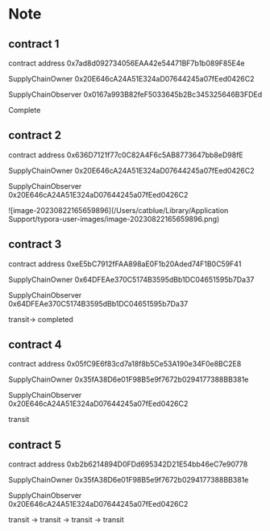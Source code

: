 # Note

## contract 1

contract address 0x7ad8d092734056EAA42e54471BF7b1b089F85E4e

SupplyChainOwner 0x20E646cA24A51E324aD07644245a07fEed0426C2

SupplyChainObserver 0x0167a993B82feF5033645b2Bc345325646B3FDEd



Complete



## contract 2

contract address 0x636D7121f77c0C82A4F6c5AB8773647bb8eD98fE

SupplyChainOwner 0x20E646cA24A51E324aD07644245a07fEed0426C2

SupplyChainObserver 0x20E646cA24A51E324aD07644245a07fEed0426C2



![image-20230822165659896](/Users/catblue/Library/Application Support/typora-user-images/image-20230822165659896.png)

## contract 3

contract address 0xeE5bC7912fFAA898aE0F1b20Aded74F1B0C59F41

SupplyChainOwner 0x64DFEAe370C5174B3595dBb1DC04651595b7Da37

SupplyChainObserver 0x64DFEAe370C5174B3595dBb1DC04651595b7Da37



transit-> completed

## contract 4

contract address 0x05fC9E6f83cd7a18f8b5Ce53A190e34F0e8BC2E8

SupplyChainOwner 0x35fA38D6e01F98B5e9f7672b0294177388BB381e

SupplyChainObserver 0x20E646cA24A51E324aD07644245a07fEed0426C2



transit



## contract	 5

contract address 0xb2b6214894D0FDd695342D21E54bb46eC7e90778

SupplyChainOwner 0x35fA38D6e01F98B5e9f7672b0294177388BB381e

SupplyChainObserver 0x20E646cA24A51E324aD07644245a07fEed0426C2



transit -> transit -> transit -> transit